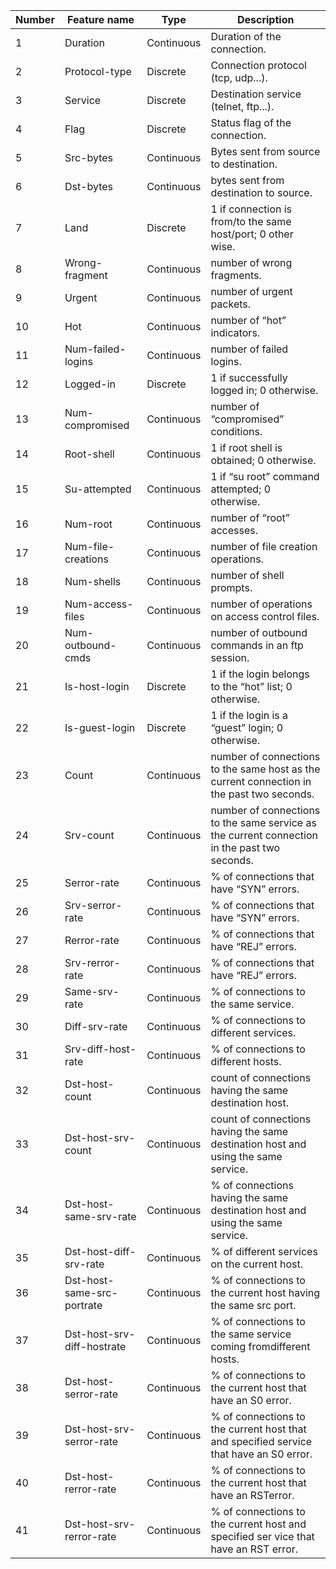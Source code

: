 |	Number	|	Feature name	|	Type	|	Description	|
|---------|---------------|--------|-------------|
|	1	|	Duration	|	Continuous	|	Duration of the connection.	|
|	2	|	Protocol-type	|	Discrete	|	Connection protocol (tcp, udp...).	|
|	3	|	Service	|	Discrete	|	Destination service (telnet, ftp...).	|
|	4	|	Flag	|	Discrete	|	Status flag of the connection.	|
|	5	|	Src-bytes	|	Continuous	|	Bytes sent from source to destination.	|
|	6	|	Dst-bytes	|	Continuous	|	bytes sent from destination to source.	|
|	7	|	Land	|	Discrete	|	1 if connection is from/to the same host/port; 0 other wise.	|
|	8	|	Wrong-fragment	|	Continuous	|	number of wrong fragments.	|
|	9	|	Urgent	|	Continuous	|	number of urgent packets.	|
|	10	|	Hot	|	Continuous	|	number of “hot” indicators.	|
|	11	|	Num-failed-logins	|	Continuous	|	number of failed logins.	|
|	12	|	Logged-in	|	Discrete	|	1 if successfully logged in; 0 otherwise.	|
|	13	|	Num-compromised	|	Continuous	|	number of “compromised” conditions.	|
|	14	|	Root-shell	|	Continuous	|	1 if root shell is obtained; 0 otherwise.	|
|	15	|	Su-attempted	|	Continuous	|	1 if “su root” command attempted; 0 otherwise.	|
|	16	|	Num-root	|	Continuous	|	number of “root” accesses.	|
|	17	|	Num-file-creations	|	Continuous	|	number of file creation operations.	|
|	18	|	Num-shells	|	Continuous	|	number of shell prompts.	|
|	19	|	Num-access-files	|	Continuous	|	number of operations on access control files.	|
|	20	|	Num-outbound-cmds	|	Continuous	|	number of outbound commands in an ftp session.	|
|	21	|	Is-host-login	|	Discrete	|	1 if the login belongs to the “hot” list; 0 otherwise.	|
|	22	|	Is-guest-login	|	Discrete	|	1 if the login is a “guest” login; 0 otherwise.	|
|	23	|	Count	|	Continuous	|	number of connections to the same host as the current connection in the past two seconds.	|
|	24	|	Srv-count	|	Continuous	|	number of connections to the same service as the current connection in the past two seconds.	|
|	25	|	Serror-rate	|	Continuous	|	% of connections that have “SYN” errors.	|
|	26	|	Srv-serror-rate	|	Continuous	|	% of connections that have “SYN” errors.	|
|	27	|	Rerror-rate	|	Continuous	|	% of connections that have “REJ” errors.	|
|	28	|	Srv-rerror-rate	|	Continuous	|	% of connections that have “REJ” errors.	|
|	29	|	Same-srv-rate	|	Continuous	|	% of connections to the same service.	|
|	30	|	Diff-srv-rate	|	Continuous	|	% of connections to different services.	|
|	31	|	Srv-diff-host-rate	|	Continuous	|	% of connections to different hosts.	|
|	32	|	Dst-host-count	|	Continuous	|	count of connections having the same destination host.	|
|	33	|	Dst-host-srv-count	|	Continuous	|	count of connections having the same destination host and using the same service.	|
|	34	|	Dst-host-same-srv-rate	|	Continuous	|	% of connections having the same destination host and using the same service.	|
|	35	|	Dst-host-diff-srv-rate	|	Continuous	|	% of different services on the current host.	|
|	36	|	Dst-host-same-src-portrate	|	Continuous	|	% of connections to the current host having the same src port.	|
|	37	|	Dst-host-srv-diff-hostrate	|	Continuous	|	% of connections to the same service coming fromdifferent hosts.	|
|	38	|	Dst-host-serror-rate	|	Continuous	|	% of connections to the current host that have an S0 error.	|
|	39	|	Dst-host-srv-serror-rate	|	Continuous	|	% of connections to the current host that and specified service that have an S0 error.	|
|	40	|	Dst-host-rerror-rate	|	Continuous	|	% of connections to the current host that have an RSTerror.	|
|	41	|	Dst-host-srv-rerror-rate	|	Continuous	|	% of connections to the current host and specified ser vice that have an RST error.	|
